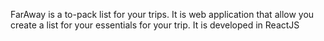 FarAway is a to-pack list for your trips. It is web application that allow you create a list for your essentials for your trip. It is developed in ReactJS
